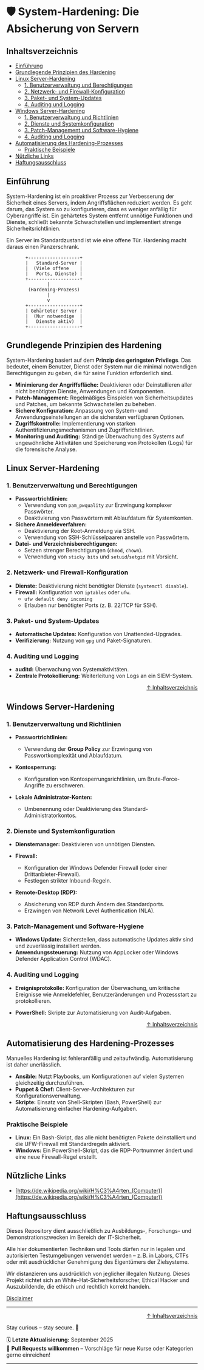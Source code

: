 # 🛡️ System-Hardening: Die Absicherung von Servern
## Inhaltsverzeichnis
- [Einführung](#einführung)
- [Grundlegende Prinzipien des Hardening](#grundlegende-prinzipien-des-hardening)
- [Linux Server-Hardening](#linux-server-hardening)
    - [1. Benutzerverwaltung und Berechtigungen](#1-benutzerverwaltung-und-berechtigungen)
    - [2. Netzwerk- und Firewall-Konfiguration](#2-netzwerk--und-firewall-konfiguration)
    - [3. Paket- und System-Updates](#3-paket--und-system-updates)
    - [4. Auditing und Logging](#4-auditing-und-logging)
- [Windows Server-Hardening](#windows-server-hardening)
    - [1. Benutzerverwaltung und Richtlinien](#1-benutzerverwaltung-und-richtlinien)
    - [2. Dienste und Systemkonfiguration](#2-dienste-und-systemkonfiguration)
    - [3. Patch-Management und Software-Hygiene](#3-patch-management-und-software-hygiene)
    - [4. Auditing und Logging](#4-auditing-und-logging-1)
- [Automatisierung des Hardening-Prozesses](#automatisierung-des-hardening-prozesses)
    - [Praktische Beispiele](#praktische-beispiele)
- [Nützliche Links](#nützliche-links)
- [Haftungsausschluss](#haftungsausschluss)


## Einführung
System-Hardening ist ein proaktiver Prozess zur Verbesserung der Sicherheit eines Servers, indem Angriffsflächen reduziert werden. Es geht darum, das System so zu konfigurieren, dass es weniger anfällig für Cyberangriffe ist. Ein gehärtetes System entfernt unnötige Funktionen und Dienste, schließt bekannte Schwachstellen und implementiert strenge Sicherheitsrichtlinien.

Ein Server im Standardzustand ist wie eine offene Tür. Hardening macht daraus einen Panzerschrank.

```text
       +-------------------+
       |   Standard-Server |
       |  (Viele offene    |
       |   Ports, Dienste) |
       +-------------------+
               |
        (Hardening-Prozess)
               |
               v
       +-------------------+
       | Gehärteter Server |
       |  (Nur notwendige  |
       |   Dienste aktiv)  |
       +-------------------+
```

## Grundlegende Prinzipien des Hardening
System-Hardening basiert auf dem **Prinzip des geringsten Privilegs**. Das bedeutet, einem Benutzer, Dienst oder System nur die minimal notwendigen Berechtigungen zu geben, die für seine Funktion erforderlich sind.

- **Minimierung der Angriffsfläche:** Deaktivieren oder Deinstallieren aller nicht benötigten Dienste, Anwendungen und Komponenten.
- **Patch-Management:** Regelmäßiges Einspielen von Sicherheitsupdates und Patches, um bekannte Schwachstellen zu beheben.
- **Sichere Konfiguration:** Anpassung von System- und Anwendungseinstellungen an die sichersten verfügbaren Optionen.
- **Zugriffskontrolle:** Implementierung von starken Authentifizierungsmechanismen und Zugriffsrichtlinien.
- **Monitoring und Auditing:** Ständige Überwachung des Systems auf ungewöhnliche Aktivitäten und Speicherung von Protokollen (Logs) für die forensische Analyse.

## Linux Server-Hardening
### 1. Benutzerverwaltung und Berechtigungen
- **Passwortrichtlinien:**
    - Verwendung von `pam_pwquality` zur Erzwingung komplexer Passwörter.
    - Deaktivierung von Passwörtern mit Ablaufdatum für Systemkonten.
- **Sichere Anmeldeverfahren:**
    - Deaktivierung der Root-Anmeldung via SSH.
    - Verwendung von SSH-Schlüsselpaaren anstelle von Passwörtern.
- **Datei- und Verzeichnisberechtigungen:**
    - Setzen strenger Berechtigungen (`chmod`, `chown`).
    - Verwendung von `sticky bits` und `setuid`/`setgid` mit Vorsicht.

### 2. Netzwerk- und Firewall-Konfiguration
- **Dienste:** Deaktivierung nicht benötigter Dienste (`systemctl disable`).
- **Firewall:** Konfiguration von `iptables` oder `ufw`.
    - `ufw default deny incoming`
    - Erlauben nur benötigter Ports (z. B. 22/TCP für SSH).

### 3. Paket- und System-Updates
- **Automatische Updates:** Konfiguration von Unattended-Upgrades.
- **Verifizierung:** Nutzung von `gpg` und Paket-Signaturen.

### 4. Auditing und Logging
- **auditd:** Überwachung von Systemaktivitäten.
- **Zentrale Protokollierung:** Weiterleitung von Logs an ein SIEM-System.



<div align=right>

[↑ Inhaltsverzeichnis](#inhaltsverzeichnis)

</div>


## Windows Server-Hardening
### 1. Benutzerverwaltung und Richtlinien
- **Passwortrichtlinien:**
    - Verwendung der **Group Policy** zur Erzwingung von Passwortkomplexität und Ablaufdatum.

- **Kontosperrung:**
    - Konfiguration von Kontosperrungsrichtlinien, um Brute-Force-Angriffe zu erschweren.

- **Lokale Administrator-Konten:**
    - Umbenennung oder Deaktivierung des Standard-Administratorkontos.

### 2. Dienste und Systemkonfiguration
- **Dienstemanager:** Deaktivieren von unnötigen Diensten.

- **Firewall:**
    - Konfiguration der Windows Defender Firewall (oder einer Drittanbieter-Firewall).
    - Festlegen strikter Inbound-Regeln.

- **Remote-Desktop (RDP):**
    - Absicherung von RDP durch Ändern des Standardports.
    - Erzwingen von Network Level Authentication (NLA).

### 3. Patch-Management und Software-Hygiene
- **Windows Update:** Sicherstellen, dass automatische Updates aktiv sind und zuverlässig installiert werden.
- **Anwendungssteuerung:** Nutzung von AppLocker oder Windows Defender Application Control (WDAC).


### 4. Auditing und Logging
- **Ereignisprotokolle:** Konfiguration der Überwachung, um kritische Ereignisse wie Anmeldefehler, Benutzeränderungen und Prozessstart zu protokollieren.

- **PowerShell:** Skripte zur Automatisierung von Audit-Aufgaben.


<div align=right>

[↑ Inhaltsverzeichnis](#inhaltsverzeichnis)

</div>



## Automatisierung des Hardening-Prozesses

Manuelles Hardening ist fehleranfällig und zeitaufwändig.  Automatisierung ist daher unerlässlich.

- **Ansible:** Nutzt Playbooks, um Konfigurationen auf vielen Systemen gleichzeitig durchzuführen.
- **Puppet & Chef:** Client-Server-Architekturen zur Konfigurationsverwaltung.
- **Skripte:** Einsatz von Shell-Skripten (Bash, PowerShell) zur Automatisierung einfacher Hardening-Aufgaben.


### Praktische Beispiele
- **Linux:** Ein Bash-Skript, das alle nicht benötigten Pakete deinstalliert und die UFW-Firewall mit Standardregeln aktiviert.
- **Windows:** Ein PowerShell-Skript, das die RDP-Portnummer ändert und eine neue Firewall-Regel erstellt.


## Nützliche Links
- [https://de.wikipedia.org/wiki/H%C3%A4rten_(Computer)](https://de.wikipedia.org/wiki/H%C3%A4rten_(Computer))

## Haftungsausschluss

Dieses Repository dient ausschließlich zu Ausbildungs-, Forschungs- und Demonstrationszwecken im Bereich der IT-Sicherheit.

Alle hier dokumentierten Techniken und Tools dürfen nur in legalen und autorisierten Testumgebungen verwendet werden – z. B. in Labors, CTFs oder mit ausdrücklicher Genehmigung des Eigentümers der Zielsysteme.

Wir distanzieren uns ausdrücklich von jeglicher illegalen Nutzung.
Dieses Projekt richtet sich an White-Hat-Sicherheitsforscher, Ethical Hacker und Auszubildende, die ethisch und rechtlich korrekt handeln.

[Disclaimer](/00-disclaimer/disclaimer.md)

--- 

<div align=right>

[↑ Inhaltsverzeichnis](#inhaltsverzeichnis)

</div>

Stay curious – stay secure. 🔐

🗓️ **Letzte Aktualisierung:** September 2025  
🤝 **Pull Requests willkommen** – Vorschläge für neue Kurse oder Kategorien gerne einreichen!

---